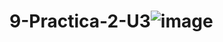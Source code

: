 # 9-Practica-2-U3![image](https://github.com/Maximiliano050105/9-Practica-2-U3/assets/151798870/77871b00-c285-493c-8ac5-3404a07023b1)
